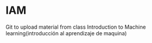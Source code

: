 # IAM
Git to upload material from class Introduction to Machine learning(introducción al aprendizaje de maquina)
